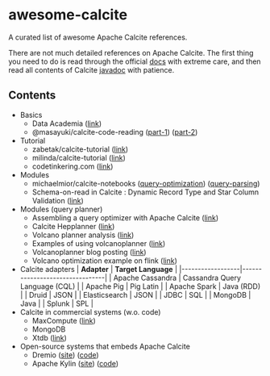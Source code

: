 # awesome-calcite
A curated list of awesome Apache Calcite references.

There are not much detailed references on Apache Calcite. The first thing you need to do is read through the official [docs](https://calcite.apache.org/docs/) with extreme care, and then read all contents of Calcite [javadoc](https://javadoc.io/doc/org.apache.calcite/calcite-core/latest/index.html) with patience.

## Contents

- Basics
  - Data Academia ([link](https://datacadamia.com/db/calcite/start))
  - @masayuki/calcite-code-reading ([part-1](https://medium.com/@masayuki/calcite-code-reading-part-1-4ff7cdc56959)) ([part-2](https://medium.com/@masayuki/apache-calcite-code-reading-part-2-594e8ca17acf))
- Tutorial
  - zabetak/calcite-tutorial ([link](https://github.com/zabetak/calcite-tutorial/blob/main/solution/src/main/java/com/github/zabetak/calcite/tutorial/LuceneQueryProcessor.java))
  - milinda/calcite-tutorial ([link](https://github.com/milinda/calcite-tutorial))
  - codetinkering.com ([link](https://codetinkering.com/apache-calcite-tutorial/))
- Modules
  - michaelmior/calcite-notebooks ([query-optimization](https://github.com/michaelmior/calcite-notebooks/blob/master/query-optimization.ipynb)) ([query-parsing](https://github.com/michaelmior/calcite-notebooks/blob/master/query-parsing.ipynb))
  - Schema-on-read in Calcite : Dynamic Record Type and Star Column Validation ([link](https://docs.google.com/document/d/1vCWlqRyJQCtYbtVAjGOKP-8BD4_hrhoM9-4qbdoJs6k/edit))
- Modules (query planner)
  - Assembling a query optimizer with Apache Calcite ([link](https://www.querifylabs.com/blog/assembling-a-query-optimizer-with-apache-calcite))
  - Calcite Hepplanner ([link](https://blog.knoldus.com/exploring-hepplanner-for-apache-calcite/))
  - Volcano planner analysis ([link](https://www.jianshu.com/p/9422b7b71867))
  - Examples of using volcanoplanner ([link](https://www.programcreek.com/java-api-examples/?api=org.apache.calcite.plan.volcano.VolcanoPlanner))
  - Volcanoplanner blog posting ([link](https://aaaaaaron.github.io/2020/02/09/Calcite-Volcano-Planner/))
  - Volcano optimization example on flink ([link](https://chowdera.com/2021/11/20211103041700339x.html))
- Calcite adapters
  | **Adapter**      | **Target Language**            |
  |------------------|--------------------------------|
  | Apache Cassandra | Cassandra Query Language (CQL) |
  | Apache Pig       | Pig Latin                      |
  | Apache Spark     | Java (RDD)                     |
  | Druid            | JSON                           |
  | Elasticsearch    | JSON                           |
  | JDBC             | SQL                            |
  | MongoDB          | Java                           |
  | Splunk           | SPL                            |
- Calcite in commercial systems (w.o. code)
  - MaxCompute ([link](https://www.alibabacloud.com/blog/maxcompute-query-optimization-with-calcite_595363))
  - MongoDB
  - Xtdb ([link](https://xtdb.com/blog/xtdb-sql))
- Open-source systems that embeds Apache Calcite
  - Dremio ([site](https://www.dremio.com/)) ([code](https://github.com/dremio/dremio-oss/tree/master/sabot/kernel/src/main/java/com/dremio/exec/planner/cost))
  - Apache Kylin ([site](https://kylin.apache.org/)) ([code](https://github.com/apache/kylin/tree/main/query/src/main/java/org/apache/kylin/query))
